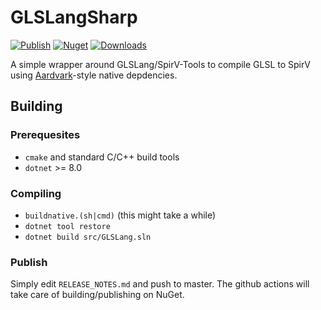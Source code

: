 # GLSLangSharp

[![Publish](https://github.com/aardvark-community/GLSLangSharp/actions/workflows/publish.yml/badge.svg)](https://github.com/aardvark-community/GLSLangSharp/actions/workflows/publish.yml)
[![Nuget](https://badgen.net/nuget/v/GLSLangSharp/pre)](https://www.nuget.org/packages/GLSLangSharp/)
[![Downloads](https://badgen.net/nuget/dt/GLSLangSharp)](https://www.nuget.org/packages/GLSLangSharp/)

A simple wrapper around GLSLang/SpirV-Tools to compile GLSL to SpirV using [Aardvark](https://github.com/aardvark-platform)-style native depdencies.

## Building
### Prerequesites
* `cmake` and standard C/C++ build tools
* `dotnet` >= 8.0

### Compiling
* `buildnative.(sh|cmd)` (this might take a while)
* `dotnet tool restore`
* `dotnet build src/GLSLang.sln`

### Publish

Simply edit `RELEASE_NOTES.md` and push to master. The github actions will take care of building/publishing on NuGet.
